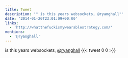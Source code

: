```yaml
---
title: Tweet
description: '" is this years websockets, @ryanghall"'
date: '2014-01-20T23:01:09+00:00'
links:
  - 'http://whatthefuckismywearablestrategy.com/'
mentions:
  - '@ryanghall'
---
```

 is this years websockets, [@ryanghall](https://twitter.com/@ryanghall)
      {{< tweet 0 0 >}}
    
